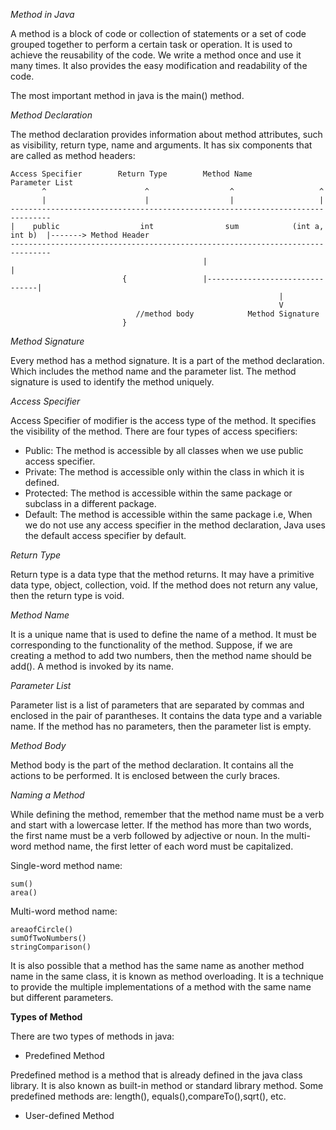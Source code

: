*Method in Java*

A method is a block of code or collection of statements or a set of code grouped together to perform a certain task or operation. It is used to achieve the reusability of the code. We write a method once and use it many times. It also provides the easy modification and readability of the code.

The most important method in java is the main() method.

*Method Declaration*

The method declaration provides information about method attributes, such as visibility, return type, name and arguments. It has six components that are called as method headers:

```
Access Specifier        Return Type        Method Name        Parameter List
       ^                      ^                  ^                   ^    
       |                      |                  |                   |
-------------------------------------------------------------------------------
|    public                  int                sum            (int a, int b)  |-------> Method Header
-------------------------------------------------------------------------------
                                           |                                |
                         {                 |--------------------------------|
                                                            |
                                                            V
                            //method body            Method Signature
                         }
```

*Method Signature*

Every method has a method signature. It is a part of the method declaration. Which includes the method name and the parameter list. The method signature is used to identify the method uniquely.

*Access Specifier*

Access Specifier of modifier is the access type of the method. It specifies the visibility of the method. There are four types of access specifiers:
- Public: The method is accessible by all classes when we use public access specifier.
- Private: The method is accessible only within the class in which it is defined.
- Protected: The method is accessible within the same package or subclass in a different package.
- Default: The method is accessible within the same package i.e, When we do not use any access specifier in the method declaration, Java uses the default access specifier by default.

*Return Type*

Return type is a data type that the method returns. It may have a primitive data type, object, collection, void. If the method does not return any value, then the return type is void.

*Method Name*

It is a unique name that is used to define the name of a method. It must be corresponding to the functionality of the method. Suppose, if we are creating a method to add two numbers, then the method name should be add(). A method is invoked by its name.

*Parameter List*

Parameter list is a list of parameters that are separated by commas and enclosed in the pair of parantheses. It contains the data type and a variable name. If the method has no parameters, then the parameter list is empty.

*Method Body*

Method body is the part of the method declaration. It contains all the actions to be performed. It is enclosed between the curly braces.

*Naming a Method*

While defining the method, remember that the method name must be a verb and start with a lowercase letter. If the method has more than two words, the first name must be a verb followed by adjective or noun. In the multi-word method name, the first letter of each word must be capitalized.

Single-word method name:
```
sum()
area()
```

Multi-word method name:
```
areaofCircle()
sumOfTwoNumbers()
stringComparison()
```

It is also possible that a method has the same name as another method name in the same class, it is known as method overloading. It is a technique to provide the multiple implementations of a method with the same name but different parameters.

**Types of Method**

There are two types of methods in java:
- Predefined Method

Predefined method is a method that is already defined in the java class library. It is also known as built-in method or standard library method. Some predefined methods are: length(), equals(),compareTo(),sqrt(), etc.

- User-defined Method
